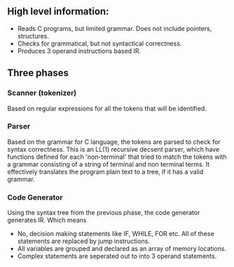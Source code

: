## High level information:
  - Reads C programs, but limited grammar. Does not include pointers, structures.
  - Checks for grammatical, but not syntactical correctness.
  - Produces 3 operand instructions based IR. 
  
## Three phases
  
  ### Scanner (tokenizer)
  Based on regular expressions for all the tokens that will be identified.
  
  ### Parser
  Based on the grammar for C language, the tokens are parsed to check for syntax correctness. This is an LL(1) recursive
  decsent parser, which have functions defined for each 'non-terminal' that tried to match the tokens with a grammar 
  consisting of a string of terminal and non terminal terms. It effectively translates the program plain text to a tree,
  if it has a valid grammar. 
  
  ### Code Generator
  Using the syntax tree from the previous phase, the code generator generates IR.
  Which means
  - No, decision making statements like IF, WHILE, FOR etc. All of these statements are replaced by jump instructions.
  - All variables are grouped and declared as an array of memory locations.
  - Complex statements are seperated out to into 3 operand statements.
                
